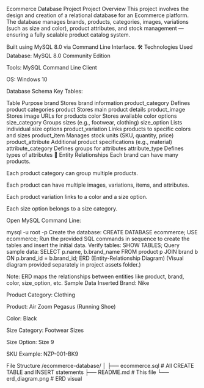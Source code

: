 Ecommerce Database Project
Project Overview
This project involves the design and creation of a relational database for an Ecommerce platform. The database manages brands, products, categories, images, variations (such as size and color), product attributes, and stock management — ensuring a fully scalable product catalog system.

Built using MySQL 8.0 via Command Line Interface.
🛠️ Technologies Used
Database: MySQL 8.0 Community Edition

Tools: MySQL Command Line Client

OS: Windows 10

 Database Schema
Key Tables:


Table	Purpose
brand	Stores brand information
product_category	Defines product categories
product	Stores main product details
product_image	Stores image URLs for products
color	Stores available color options
size_category	Groups sizes (e.g., footwear, clothing)
size_option	Lists individual size options
product_variation	Links products to specific colors and sizes
product_item	Manages stock units (SKU, quantity, price)
product_attribute	Additional product specifications (e.g., material)
attribute_category	Defines groups for attributes
attribute_type	Defines types of attributes
🔗 Entity Relationships
Each brand can have many products.

Each product category can group multiple products.

Each product can have multiple images, variations, items, and attributes.

Each product variation links to a color and a size option.

Each size option belongs to a size category.

Open MySQL Command Line:

mysql -u root -p
Create the database:
CREATE DATABASE ecommerce;
USE ecommerce;
Run the provided SQL commands in sequence to create the tables and insert the initial data.
Verify tables:
SHOW TABLES;
Query sample data:
SELECT p.name, b.brand_name FROM product p JOIN brand b ON p.brand_id = b.brand_id;
ERD (Entity-Relationship Diagram)
(Visual diagram provided separately in project assets folder.)

Note: ERD maps the relationships between entities like product, brand, color, size_option, etc.
Sample Data Inserted
Brand: Nike

Product Category: Clothing

Product: Air Zoom Pegasus (Running Shoe)

Color: Black

Size Category: Footwear Sizes

Size Option: Size 9

SKU Example: NZP-001-BK9

File Structure
/ecommerce-database/
    │
    ├── ecommerce.sql       # All CREATE TABLE and INSERT statements
    ├── README.md            # This file
    └── erd_diagram.png      # ERD visual
